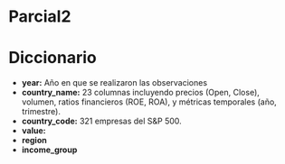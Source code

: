 # Parcial2
# Diccionario
- **year:** Año en que se realizaron las observaciones
- **country_name:** 23 columnas incluyendo precios (Open, Close), volumen, ratios financieros (ROE, ROA), y métricas temporales (año, trimestre).
- **country_code:** 321 empresas del S&P 500.
- **value:** 
- **region**
- **income_group**

